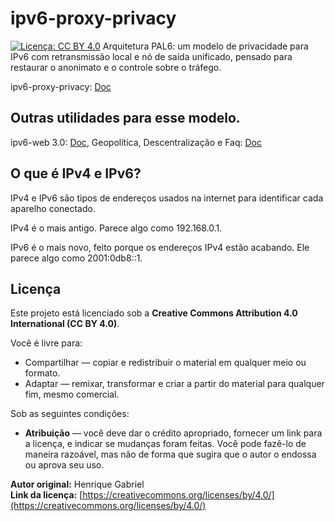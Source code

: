 # ipv6-proxy-privacy
[![Licença: CC BY 4.0](https://img.shields.io/badge/Licença-CC%20BY%204.0-lightgrey.svg)](https://creativecommons.org/licenses/by/4.0/)
Arquitetura PAL6: um modelo de privacidade para IPv6 com retransmissão local e nó de saída unificado, pensado para restaurar o anonimato e o controle sobre o tráfego.

ipv6-proxy-privacy:
[Doc](PAL6_Modelo_Completo.md)

## Outras utilidades para esse modelo.
ipv6-web 3.0:
[Doc](pal6_web3_applications.md),
Geopolítica, Descentralização e Faq: [Doc](pal6_geopolitica.md)

## O que é IPv4 e IPv6?

IPv4 e IPv6 são tipos de endereços usados na internet para identificar cada aparelho conectado.

IPv4 é o mais antigo. Parece algo como 192.168.0.1.

IPv6 é o mais novo, feito porque os endereços IPv4 estão acabando. Ele parece algo como 2001:0db8::1.

## Licença

Este projeto está licenciado sob a **Creative Commons Attribution 4.0 International (CC BY 4.0)**.

Você é livre para:
- Compartilhar — copiar e redistribuir o material em qualquer meio ou formato.
- Adaptar — remixar, transformar e criar a partir do material para qualquer fim, mesmo comercial.

Sob as seguintes condições:
- **Atribuição** — você deve dar o crédito apropriado, fornecer um link para a licença, e indicar se mudanças foram feitas. Você pode fazê-lo de maneira razoável, mas não de forma que sugira que o autor o endossa ou aprova seu uso.

**Autor original:** Henrique Gabriel  
**Link da licença:** [https://creativecommons.org/licenses/by/4.0/](https://creativecommons.org/licenses/by/4.0/)
